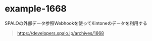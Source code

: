 # example-1668

SPALOの外部データ参照Webhookを使ってKintoneのデータを利用する

> https://developers.spalo.jp/archives/1668
